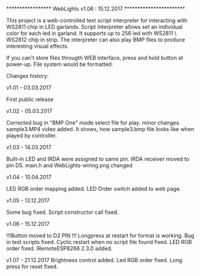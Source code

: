 *****************   WebLights v1.06 : 15.12.2017   ***********************

This project is a web-controlled text script interpreter for interacting with WS2811 chip in LED garlands. Script interpreter allows set an individual color for each led in garland. It supports up to 256 led with WS2811 \ WS2812 chip in strip. The interpreter can also play BMP files to produce interesting visual effects.

If you can't store files througth WEB interface, press and hold button at power-up. File system would be formatted.

Changes history:

v1.01 - 03.03.2017

First public release

v1.02 - 05.03.2017

Corrected bug in "BMP One" mode select file for play.
minor changes.
sample3.MP4 video added. It shows, how sample3.bmp file looks like when played by controller.

v1.03 - 14.03.2017

Built-in LED and IRDA were assigned to same pin. IRDA receiver moved to pin D5.
main.h and WebLights-wiring.png changed

v1.04 - 10.04.2017

LED RGB order mapping added. LED Order switch added to web page.


v1.05 - 13.12.2017

Some bug fixed. Script constructor call fixed.


v1.06 - 15.12.2017

!!!Button moved to D2 PIN !!! Longpress at restart for format is working.
Bug in test scripts fixed. 
Cyclic restart when no script file found fixed.
LED RGB order fixed. 
IRemoteESP8266 2.3.0 added.

v1.07 - 21.12.2017
Brightness control added. Led RGB order fixed. Long press for reset fixed.
